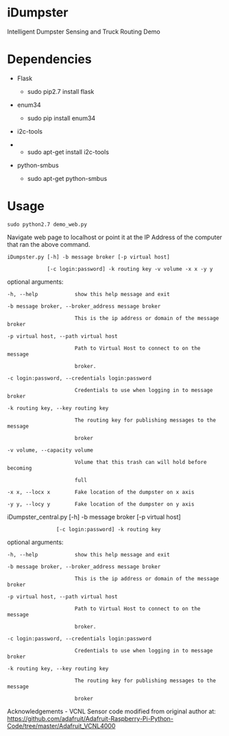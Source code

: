 iDumpster
=========

Intelligent Dumpster Sensing and Truck Routing Demo


# Dependencies

- Flask

    - sudo pip2.7 install flask

- enum34

    - sudo pip install enum34
    
- i2c-tools
- 
    - sudo apt-get install i2c-tools

- python-smbus

    - sudo apt-get python-smbus

# Usage

    sudo python2.7 demo_web.py

Navigate web page to localhost or point it at the IP Address of the computer
that ran the above command.

    iDumpster.py [-h] -b message broker [-p virtual host]

                 [-c login:password] -k routing key -v volume -x x -y y

optional arguments:

    -h, --help            show this help message and exit

    -b message broker, --broker_address message broker

                          This is the ip address or domain of the message broker

    -p virtual host, --path virtual host

                          Path to Virtual Host to connect to on the message

                          broker.

    -c login:password, --credentials login:password

                          Credentials to use when logging in to message broker

    -k routing key, --key routing key

                          The routing key for publishing messages to the message

                          broker

    -v volume, --capacity volume

                          Volume that this trash can will hold before becoming

                          full

    -x x, --locx x        Fake location of the dumpster on x axis

    -y y, --locy y        Fake location of the dumpster on y axis

iDumpster_central.py [-h] -b message broker [-p virtual host]

                    [-c login:password] -k routing key

optional arguments:

    -h, --help            show this help message and exit

    -b message broker, --broker_address message broker

                          This is the ip address or domain of the message broker

    -p virtual host, --path virtual host

                          Path to Virtual Host to connect to on the message

                          broker.

    -c login:password, --credentials login:password

                          Credentials to use when logging in to message broker

    -k routing key, --key routing key

                          The routing key for publishing messages to the message

                          broker

Acknowledgements
    - VCNL Sensor code modified from original author at:
        https://github.com/adafruit/Adafruit-Raspberry-Pi-Python-Code/tree/master/Adafruit_VCNL4000
